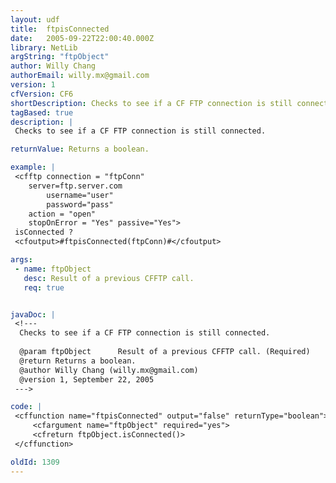 ```yaml
---
layout: udf
title:  ftpisConnected
date:   2005-09-22T22:00:40.000Z
library: NetLib
argString: "ftpObject"
author: Willy Chang
authorEmail: willy.mx@gmail.com
version: 1
cfVersion: CF6
shortDescription: Checks to see if a CF FTP connection is still connected.
tagBased: true
description: |
 Checks to see if a CF FTP connection is still connected.

returnValue: Returns a boolean.

example: |
 <cfftp connection = "ftpConn" 
    server=ftp.server.com 
        username="user"
        password="pass"
    action = "open" 
    stopOnError = "Yes" passive="Yes"> 
 isConnected ? 
 <cfoutput>#ftpisConnected(ftpConn)#</cfoutput>

args:
 - name: ftpObject
   desc: Result of a previous CFFTP call.
   req: true


javaDoc: |
 <!---
  Checks to see if a CF FTP connection is still connected.
  
  @param ftpObject      Result of a previous CFFTP call. (Required)
  @return Returns a boolean. 
  @author Willy Chang (willy.mx@gmail.com) 
  @version 1, September 22, 2005 
 --->

code: |
 <cffunction name="ftpisConnected" output="false" returnType="boolean">
     <cfargument name="ftpObject" required="yes">
     <cfreturn ftpObject.isConnected()>
 </cffunction>

oldId: 1309
---
```


